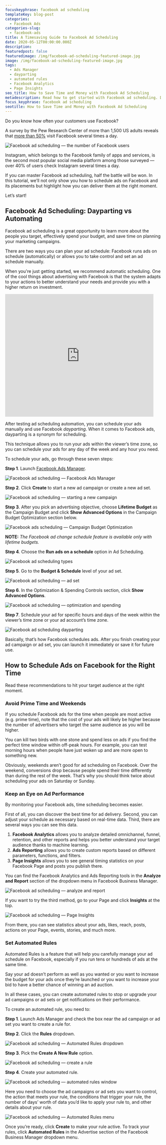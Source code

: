 ```yaml
---
focuskeyphrase: facebook ad scheduling
templateKey: blog-post
categories:
  - Facebook Ads
categories-slug:
  - facebook-ads
title: A Timesaving Guide to Facebook Ad Scheduling
date: 2020-05-12T00:00:00.000Z
description: 
featuredpost: false
featuredimage: /img/facebook-ad-scheduling-featured-image.jpg
image: /img/facebook-ad-scheduling-featured-image.jpg
tags:
  - Ads Manager
  - dayparting
  - automated rules
  - Facebook Analytics
  - Page Insights
seo_title: How to Save Time and Money with Facebook Ad Scheduling
metadescription: Read how to get started with Facebook ad scheduling. Discover three methods that will help you find the perfect moment to show your Facebook ads.
focus_keyphrase: facebook ad scheduling
seotitle: How to Save Time and Money with Facebook Ad Scheduling
---
```

<!--StartFragment-->

Do you know how often your customers use Facebook?

A survey by the Pew Research Center of more than 1,500 US adults reveals that [more than 50%](https://www.statista.com/chart/20312/us-facebook-users-visit-site-daily/) visit Facebook several times a day.

![Facebook ad scheduling — the number of Facebook users](/img/facebook-ad-scheduling-number-of-users-1024x1024.jpg)

Instagram, which belongs to the Facebook family of apps and services, is the second most popular social media platform among those surveyed — over 40% of users check Instagram several times a day. 

If you can master Facebook ad scheduling, half the battle will be won. In this tutorial, we’ll not only show you how to schedule ads on Facebook and its placements but highlight how you can deliver them at the right moment.

Let’s start!

## Facebook Ad Scheduling: Dayparting vs Automating

Facebook ad scheduling is a great opportunity to learn more about the people you target, effectively spend your budget, and save time on planning your marketing campaigns.

There are two ways you can plan your ad schedule: Facebook runs ads on schedule (automatically) or allows you to take control and set an ad schedule manually. 

When you're just getting started, we recommend automatic scheduling. One of the cool things about advertising with Facebook is that the system adapts to your actions to better understand your needs and provide you with a higher return on investment.

<iframe title="" style="max-width:480px; max-height:395px; width:100%; height:395px; min-height: 264px;" src="https://giphy.com/embed/OBnwDJW77acLK" frameborder="0" allow="accelerometer; autoplay; clipboard-write; encrypted-media; gyroscope; picture-in-picture" allowfullscreen=""></iframe>

After testing ad scheduling automation, you can schedule your ads manually and use Facebook _dayparting_. When it comes to Facebook ads, dayparting is a synonym for scheduling.

This technique allows you to run your ads within the viewer’s time zone, so you can schedule your ads for any day of the week and any hour you need.

To schedule your ads, go through these seven steps:

**Step 1**. Launch [Facebook Ads Manager](https://softcube.com/tips-and-tricks-for-facebook-ads-manager/).

![Facebook ad scheduling — Facebook  Ads Manager](/img/facebook-ad-scheduling-ads-manager.jpg)

**Step 2**. Click **Create** to start a new ad campaign or create a new ad set.

![Facebook ad scheduling — starting a new campaign](/img/facebook-ad-scheduling-new-campaign.jpg)

**Step 3**. After you pick an advertising objective, choose **Lifetime Budget** as the Campaign Budget and click **Show Advanced Options** in the Campaign Budget Optimization section below.

![Facebook ads scheduling — Campaign Budget Optimization](/img/facebook-ad-scheduling-campaign-budget-optimization-e1589544437355.jpg)

**NOTE:** _The Facebook ad change schedule feature is available only with lifetime budgets._

**Step 4**. Choose the **Run ads on a schedule** option in Ad Scheduling.

![Facebook ad scheduling types](/img/facebook-ad-scheduling-types.jpg)

**Step 5**. Go to the **Budget & Schedule** level of your ad set.

![Facebook ad scheduling — ad set](/img/facebook-ad-scheduling-ad-set.jpg)

**Step 6**. In the Optimization & Spending Controls section, click **Show Advanced Options**.

![Facebook ad scheduling — optimization and spending](/img/facebook-ad-scheduling-optimization-and-spending-controls.jpg)

**Step 7**. Schedule your ad for specific hours and days of the week within the viewer’s time zone or your ad account’s time zone.

![Facebook ad scheduling dayparting](/img/facebook-ad-scheduling-dayparting.jpg)

Basically, that’s how Facebook schedules ads. After you finish creating your ad campaign or ad set, you can launch it immediately or save it for future use.

## How to Schedule Ads on Facebook for the Right Time

Read these recommendations to hit your target audience at the right moment.

### Avoid Prime Time and Weekends

If you schedule Facebook ads for the time when people are most active (e.g. prime time), note that the cost of your ads will likely be higher because the number of advertisers who target the same audience as you will be higher. 

You can kill two birds with one stone and spend less on ads if you find the perfect time window within off-peak hours. For example, you can test morning hours when people have just woken up and are more open to something new.

Obviously, weekends aren’t good for ad scheduling on Facebook. Over the weekend, conversions drop because people spend their time differently than during the rest of the week. That’s why you should think twice about scheduling your ads on Saturday or Sunday. 

### Keep an Eye on Ad Performance

By monitoring your Facebook ads, time scheduling becomes easier.

First of all, you can discover the best time for ad delivery. Second, you can adjust your schedule as necessary based on real-time data. Third, there are several ways you can see this data.

1. **Facebook Analytics** allows you to analyze detailed omnichannel, funnel, retention, and other reports and helps you better understand your target audience thanks to machine learning.
2. **Ads Reporting** allows you to create custom reports based on different parameters, functions, and filters.
3. **Page Insights** allows you to see general timing statistics on your Facebook Page and posts you publish there.

You can find the Facebook Analytics and Ads Reporting tools in the **Analyze and Report** section of the dropdown menu in Facebook Business Manager.

![Facebook ad scheduling — analyze and report](/img/facebook-ad-scheduling-measurement.jpg)

If you want to try the third method, go to your Page and click **Insights** at the top.

![Facebook ad scheduling — Page Insights](/img/facebook-ad-scheduling-insights-1024x87.jpg)

From there, you can see statistics about your ads, likes, reach, posts, actions on your Page, events, stories, and much more.

### Set Automated Rules

Automated Rules is a feature that will help you carefully manage your ad schedule on Facebook, especially if you run tens or hundreds of ads at the same time.

Say your ad doesn’t perform as well as you wanted or you want to increase the budget for your ads once they’re launched or you want to increase your bid to have a better chance of winning an ad auction.

In all these cases, you can create automated rules to stop or upgrade your ad campaigns or ad sets or get notifications on their performance.

To create an automated rule, you need to:

**Step 1**. Launch Ads Manager and check the box near the ad campaign or ad set you want to create a rule for.

**Step 2**. Click the **Rules** dropdown.

![Facebook ad scheduling  — Automated Rules dropdown](/img/facebook-ad-scheduling-automated-rules-dropdown-1024x131.jpg)

**Step 3**. Pick the **Create A New Rule** option.

![Facebook ad scheduling — create a rule](/img/facebook-ad-scheduling-creating-rules.jpg)

**Step 4**. Create your automated rule.

![Facebook ad scheduling — automated rules window](/img/facebook-ad-scheduling-create-rule.jpg)

Here you need to choose the ad campaigns or ad sets you want to control, the action that meets your rule, the conditions that trigger your rule, the number of days’ worth of data you’d like to apply your rule to, and other details about your rule.

![Facebook ad scheduling — Automated Rules menu](/img/facebook-ad-scheduling-ads-manager-1.jpg)

Once you’re ready, click **Create** to make your rule active. To track your rules, click **Automated Rules** in the Advertise section of the Facebook Business Manager dropdown menu.

<style>
@media screen and (max-width: 780px){
  iframe {
    height: inherit !important;
  }
}
</style>
